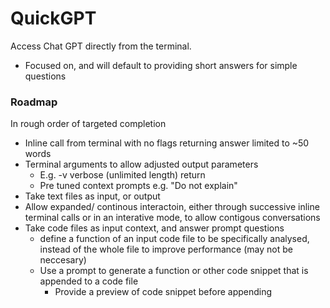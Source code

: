 # QuickGPT
Access Chat GPT directly from the terminal.
- Focused on, and will default to providing short answers for simple questions
### Roadmap
In rough order of targeted completion
- Inline call from terminal with no flags returning answer limited to ~50 words
- Terminal arguments to allow adjusted output parameters
    - E.g. -v verbose (unlimited length) return
    - Pre tuned context prompts e.g. "Do not explain"
- Take text files as input, or output
- Allow expanded/ continous interactoin, either through successive inline terminal calls or in an interative mode, to allow contigous conversations
- Take code files as input context, and answer prompt questions
    - define a function of an input code file to be specifically analysed, instead of the whole file to improve performance (may not be neccesary)
    - Use a prompt to generate a function or other code snippet that is appended to a code file
        - Provide a preview of code snippet before appending
